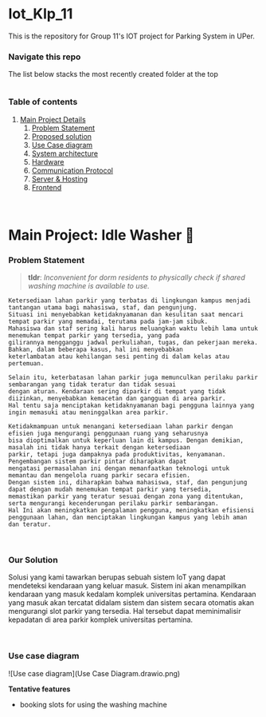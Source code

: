 # Iot_Klp_11
This is the repository for Group 11's IOT project for Parking System in UPer. 

### Navigate this repo
The list below stacks the most recently created folder at the top
```

```


### Table of contents
1. [Main Project Details](#project)
    1. [Problem Statement](#prob)
    2. [Proposed solution](#sol)
    3. [Use Case diagram](#uc)
    4. [System architecture](#sysarc)
    5. [Hardware](#hw)
    6. [Communication Protocol](#comm)
    7. [Server & Hosting](#cloud)
    8. [Frontend](#ui)


<br/>

# Main Project: Idle Washer 🧺 <a name="project"></a>

### Problem Statement <a name="prob"></a>

>**tldr**: *Inconvenient for dorm residents to physically check if shared washing machine is available to use.*
```
Ketersediaan lahan parkir yang terbatas di lingkungan kampus menjadi tantangan utama bagi mahasiswa, staf, dan pengunjung.
Situasi ini menyebabkan ketidaknyamanan dan kesulitan saat mencari tempat parkir yang memadai, terutama pada jam-jam sibuk.
Mahasiswa dan staf sering kali harus meluangkan waktu lebih lama untuk menemukan tempat parkir yang tersedia, yang pada
gilirannya mengganggu jadwal perkuliahan, tugas, dan pekerjaan mereka. Bahkan, dalam beberapa kasus, hal ini menyebabkan
keterlambatan atau kehilangan sesi penting di dalam kelas atau pertemuan.

Selain itu, keterbatasan lahan parkir juga memunculkan perilaku parkir sembarangan yang tidak teratur dan tidak sesuai
dengan aturan. Kendaraan sering diparkir di tempat yang tidak diizinkan, menyebabkan kemacetan dan gangguan di area parkir.
Hal tentu saja menciptakan ketidaknyamanan bagi pengguna lainnya yang ingin memasuki atau meninggalkan area parkir.

Ketidakmampuan untuk menangani ketersediaan lahan parkir dengan efisien juga mengurangi penggunaan ruang yang seharusnya
bisa dioptimalkan untuk keperluan lain di kampus. Dengan demikian, masalah ini tidak hanya terkait dengan ketersediaan
parkir, tetapi juga dampaknya pada produktivitas, kenyamanan. Pengembangan sistem parkir pintar diharapkan dapat
mengatasi permasalahan ini dengan memanfaatkan teknologi untuk memantau dan mengelola ruang parkir secara efisien.
Dengan sistem ini, diharapkan bahwa mahasiswa, staf, dan pengunjung dapat dengan mudah menemukan tempat parkir yang tersedia,
memastikan parkir yang teratur sesuai dengan zona yang ditentukan, serta mengurangi kecenderungan perilaku parkir sembarangan.
Hal Ini akan meningkatkan pengalaman pengguna, meningkatkan efisiensi penggunaan lahan, dan menciptakan lingkungan kampus yang lebih aman dan teratur.

```

<br/>

### Our Solution <a name="sol"></a>
Solusi yang kami tawarkan berupas sebuah sistem IoT yang dapat mendeteksi kendaraan yang keluar masuk. Sistem ini akan menampilkan kendaraan yang masuk kedalam komplek universitas pertamina. Kendaraan yang masuk akan tercatat didalam sistem dan sistem secara otomatis akan mengurangi slot parkir yang tersedia. Hal tersebut dapat meminimalisir kepadatan di area parkir komplek universitas pertamina.

<br/>

### Use case diagram <a name="uc"></a>

![Use case diagram](Use Case Diagram.drawio.png)

**Tentative features**
- booking slots for using the washing machine

<br/>


